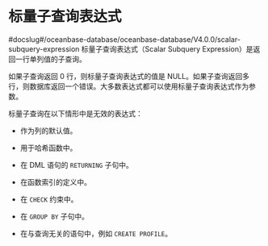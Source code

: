 标量子查询表达式 
=============================
#docslug#/oceanbase-database/oceanbase-database/V4.0.0/scalar-subquery-expression
标量子查询表达式（Scalar Subquery Expression）是返回一行单列值的子查询。

如果子查询返回 0 行，则标量子查询表达式的值是 NULL。如果子查询返回多行，则数据库返回一个错误。大多数表达式都可以使用标量子查询表达式作为参数。

标量子查询在以下情形中是无效的表达式：

* 作为列的默认值。

  

* 用于哈希函数中。

  

* 在 DML 语句的 `RETURNING` 子句中。

  

* 在函数索引的定义中。

  

* 在 `CHECK` 约束中。

  

* 在 `GROUP BY` 子句中。

  

* 在与查询无关的语句中，例如 `CREATE PROFILE`。

  



